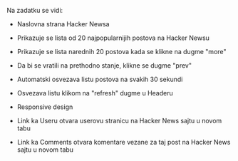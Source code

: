 Na zadatku se vidi:
- Naslovna strana Hacker Newsa

- Prikazuje se lista od 20 najpopularnijih postova na Hacker Newsu
- Prikazuje se lista narednih 20 postova kada se klikne na dugme "more"
- Da bi se vratili na prethodno stanje, klikne se dugme "prev"
- Automatski osvezava listu postova na svakih 30 sekundi
- Osvezava listu klikom na "refresh" dugme u Headeru
- Responsive design
- Link ka Useru otvara userovu stranicu na Hacker News sajtu u novom tabu
- Link ka Comments otvara komentare vezane za taj post na Hacker News sajtu u novom tabu
